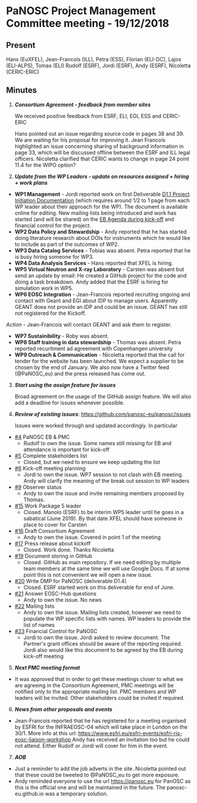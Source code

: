 PaNOSC Project Management Committee meeting - 19/12/2018
========================================================

Present
------

Hans (EuXFEL), Jean-Francois (ILL), Petra (ESS), Florian (ELI-DC), Lajos (ELI-ALPS), Tomas (ELI) Rudolf (ESRF), Jordi (ESRF), Andy (ESRF), Nicoletta (CERIC-ERIC)

Minutes
------
1. _**Consortium Agreement - feedback from member sites**_

    We received positive feedback from ESRF, ELI, EGI, ESS and CERIC-ERIC
    
    Hans pointed out an issue regarding source code in pages 38 and 39. We are waiting for his proposal for improving it.
    Jean Francois highlighted an issue concerning sharing of background information in page 33, which will be discussed offline between the ESRF and ILL legal officers.
    Nicoletta clarified that CERIC wants to change in page 24 point 11.4 for the WIPO option?
  
2. _**Update from the WP Leaders - update on resources assigned + hiring + work plans**_

*    **WP1 Management** - Jordi reported work on first Deliverable [D1.1 Project Initiation Documentation](https://docs.google.com/document/d/1NIV2ooImKUw7hwrl3VAog8EUWdyp9Fzs78tcM73GO-A/edit?usp=sharing) (which requires 
around 1/2 to 1 page from each WP leader about their approach for the WP). The document is available online for editing. 
New mailing lists being introduced and work has started (and will be shared) on the [EB Agenda during kick-off](https://github.com/panosc-eu/panosc/issues/24) and 
financial control for the project.
*    **WP2 Data Policy and Stewardship** - Andy reported that he has started doing literature research about DOIs for instruments which he would like to include as part of the outcomes of WP2.
*    **WP3 Data Catalog Services** - Tobias was absent. Petra reported that he is busy hiring someone for WP3.
*    **WP4 Data Analysis Services** - Hans reported that XFEL is hiring.
*    **WP5 Virtual Neutron and X-ray Laboratory** - Carsten was absent but send an update by email: He created a GitHub
project for the code and doing a task breakdown. Andy added that the ESRF is hiring for simulation work in WP5.
*    **WP6 EOSC Integration** - Jean-Francois reported recruiting ongoing and contact with Geant and EGI about IDP to
manage users. Apparently GEANT doea not provide an IDP and could be an issue. GEANT has still not registered for the Kickoff. 

*Action* - Jean-Francois will contact GEANT and ask them to register.
*    **WP7 Sustainibility** - Roby was absent.
*    **WP8 Staff training in data stewardship** - Thomas was absent. Petra reported recuritment ad agreement with Copenhangen university
*    **WP9 Outreach & Communication** - Nicoletta reported that the call for tender for the website has been launched.
We expect a supplier to be chosen by the end of January. We also now have a Twitter feed (@PaNOSC_eu) and the press released has come out.

3. _**Start using the assign feature for issues**_

    Broad agreement on the usage of the GitHub assign feature. We will also add a deadline for issues whenever possible.

4. _**Review of existing issues**_: https://github.com/panosc-eu/panosc/issues

    Issues were worked through and updated accordingly. In particular
* [#4](https://github.com/panosc-eu/panosc/issues/4) PaNOSC EB & PMC
  * Rudolf to own the issue. Some names still missing for EB and attendance is important for kick-off
* [#5](https://github.com/panosc-eu/panosc/issues/5) Complete stakeholders list
  * Closed, but we need to ensure we keep updating the list
* [#6](https://github.com/panosc-eu/panosc/issues/6) Kick-off meeting planning
  * Jordi to own the issue. WP7 session to  not clash with EB meeting. Andy will clarify the meaning
of the break out session to WP leaders
* [#9](https://github.com/panosc-eu/panosc/issues/9) Observer status
  * Andy to own the issue and invite remaining members proposed by Thomas.
* [#15](https://github.com/panosc-eu/panosc/issues/15) Work Package 5 leader
  * Closed. Manolo (ESRF) to be interim WP5 leader until he goes in a sabatical (June 2019). By that
date XFEL should have someone in place to cover for Carsten
* [#16](https://github.com/panosc-eu/panosc/issues/16) Draft Consortium Agreement
  * Andy to own the issue. Covered in point 1 of the meeting
* [#17](https://github.com/panosc-eu/panosc/issues/17) Press release about kickoff
  * Closed. Work done. Thanks Nicoletta
* [#19](https://github.com/panosc-eu/panosc/issues/19) Document storing in GitHub
  * Closed. GitHub as main repository. If we need editing by multiple team members at the same time
we will use Google Docs. If at some point this is not convenient we will open a new issue.
* [#20](https://github.com/panosc-eu/panosc/issues/20) Write DMP for PaNOSC (deliverable D1.4)
  * Closed. ESRF started work on this deliverable for end of June. 
* [#21](https://github.com/panosc-eu/panosc/issues/21) Answer EOSC-Hub questions
  * Andy to own the issue. No news
* [#22](https://github.com/panosc-eu/panosc/issues/22) Mailing lists
  * Andy to own the issue. Mailing lists created, however we need to populate the WP specific lists
with names. WP leaders to provide the list of names
* [#23](https://github.com/panosc-eu/panosc/issues/23) Financial Control for PaNOSC
  * Jordi to own the issue. Jordi asked to review document. The Partner's grant offices should be 
aware of the reporting required. Jordi also would like this document to be agreed by the EB during kick-off
meeting
    
5. _**Next PMC meeting format**_

 *   It was approved that in order to get these meetings closer to what we are agreeing in the Consortium Agreement, 
PMC meetings will be notified only to the appropriate mailing list. PMC members and WP leaders will be invited. 
Other stakeholders could be invited if required.

6. _**News from other proposals and events**_

*    Jean-Francois reported that he has registered for a meeting organised by ESFRI for the INFRAEOSC-04 which will 
take place in London on the 30/1. More info at this url: https://www.esfri.eu/esfri-events/esfri-ris-eosc-liaison-workshop
Andy has received an invitation too but he could not attend. Either Rudolf or Jordi will cover for him in the event.

7. _**AOB**_
    
 *   Just a reminder to add the job adverts in the site. Nicoletta pointed out that these could be tweeted to @PaNOSC_eu to get more exposure.
 *   Andy reminded everyone to use the url https://panosc.eu for PanOSC as this is the official one and will be maintained in the future. The panosc-eu.github.io was a temporary solution.

    
